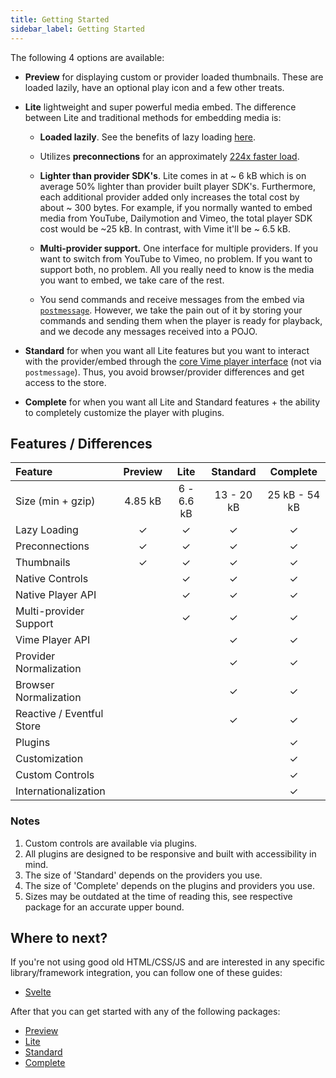```yaml
---
title: Getting Started
sidebar_label: Getting Started
---
```


The following 4 options are available:

- **Preview** for displaying custom or provider loaded thumbnails. These are loaded lazily, have an
  optional play icon and a few other treats.

- **Lite** lightweight and super powerful media embed. The difference between Lite and traditional methods
  for embedding media is:

  - **Loaded lazily**. See the benefits of lazy loading [here][lazy-loading-benefits].

  - Utilizes **preconnections** for an approximately [224x faster load][preconnections-benchmark].

  - **Lighter than provider SDK's**. Lite comes in at ~ 6 kB which is on average 50% lighter than provider built
    player SDK's. Furthermore, each additional provider added only increases the total cost by about ~ 300 bytes. For
    example, if you normally wanted to embed media from YouTube, Dailymotion and Vimeo, the total
    player SDK cost would be ~25 kB. In contrast, with Vime it'll be ~ 6.5 kB.

  - **Multi-provider support.** One interface for multiple providers. If you want to switch from YouTube
    to Vimeo, no problem. If you want to support both, no problem. All you really need to know is
    the media you want to embed, we take care of the rest.

  - You send commands and receive messages from the embed via [`postmessage`][mdn-postmessage]. However,
    we take the pain out of it by storing your commands and sending them when the player is ready for playback,
    and we decode any messages received into a POJO.

- **Standard** for when you want all Lite features but you want to interact with the provider/embed through the
  [core Vime player interface](../standard/api/player.md) (not via `postmessage`). Thus, you avoid browser/provider
  differences and get access to the store.

- **Complete** for when you want all Lite and Standard features + the ability to completely customize
  the player with plugins.

[lazy-loading-benefits]: https://developers.google.com/web/fundamentals/performance/lazy-loading-guidance/images-and-video
[preconnections-benchmark]: https://github.com/paulirish/lite-youtube-embed
[mdn-postmessage]: https://developer.mozilla.org/en-US/docs/Web/API/Window/postMessage

## Features / Differences

| Feature                   | Preview |    Lite    |  Standard  |   Complete    |
| :------------------------ | :-----: | :--------: | :--------: | :-----------: |
| Size (min + gzip)         | 4.85 kB | 6 - 6.6 kB | 13 - 20 kB | 25 kB - 54 kB |
| Lazy Loading              |    ✓    |     ✓      |     ✓      |       ✓       |
| Preconnections            |    ✓    |     ✓      |     ✓      |       ✓       |
| Thumbnails                |    ✓    |     ✓      |     ✓      |       ✓       |
| Native Controls           |         |     ✓      |     ✓      |       ✓       |
| Native Player API         |         |     ✓      |     ✓      |       ✓       |
| Multi-provider Support    |         |     ✓      |     ✓      |       ✓       |
| Vime Player API           |         |            |     ✓      |       ✓       |
| Provider Normalization    |         |            |     ✓      |       ✓       |
| Browser Normalization     |         |            |     ✓      |       ✓       |
| Reactive / Eventful Store |         |            |     ✓      |       ✓       |
| Plugins                   |         |            |            |       ✓       |
| Customization             |         |            |            |       ✓       |
| Custom Controls           |         |            |            |       ✓       |
| Internationalization      |         |            |            |       ✓       |

### Notes

1. Custom controls are available via plugins.
2. All plugins are designed to be responsive and built with accessibility in mind.
3. The size of 'Standard' depends on the providers you use.
4. The size of 'Complete' depends on the plugins and providers you use.
5. Sizes may be outdated at the time of reading this, see respective package for an accurate upper bound.

## Where to next?

If you're not using good old HTML/CSS/JS and are interested in any specific library/framework integration,
you can follow one of these guides:

- [Svelte](../integrations/svelte.md)

After that you can get started with any of the following packages:

- [Preview](../preview/setup.md)
- [Lite](../lite/setup.md)
- [Standard](../standard/setup.md)
- [Complete](../complete/setup.md)
